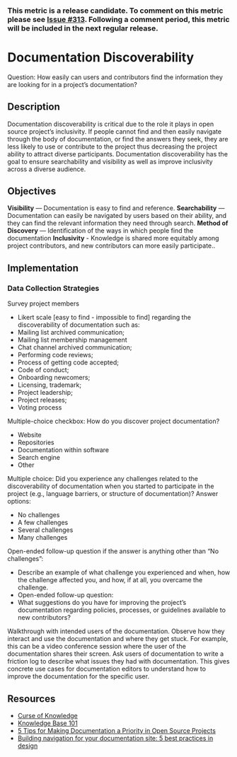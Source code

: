 ### This metric is a release candidate. To comment on this metric please see [Issue #313](https://github.com/chaoss/wg-diversity-inclusion/issues/313). Following a comment period, this metric will be included in the next regular release.

# Documentation Discoverability 
Question: How easily can users and contributors find the information they are looking for in a project’s documentation?
## Description
Documentation discoverability is critical due to the role it plays in open source project’s inclusivity. If people cannot find and then easily navigate through the body of documentation, or find the answers they seek, they are less likely to use or contribute to the project thus decreasing the project ability to attract diverse participants. Documentation discoverability has the goal to ensure searchability and visibility as well as improve inclusivity across a diverse audience.
## Objectives
**Visibility** — Documentation is easy to find and reference.
**Searchability** — Documentation can easily be navigated by users based on their ability, and they can find the relevant information they need through search.
**Method of Discovery** — Identification of the ways in which people find the documentation
**Inclusivity** - Knowledge is shared more equitably among project contributors, and new contributors can more easily participate..
## Implementation
### Data Collection Strategies


Survey project members
- Likert scale [easy to find - impossible to find] regarding the discoverability of documentation such as:
 - Mailing list archived communication; 
 - Mailing list membership management 
 - Chat channel archived communication; 
 - Performing code reviews; 
 - Process of getting code accepted; 
 - Code of conduct; 
 - Onboarding newcomers; 
 - Licensing, trademark; 
 - Project leadership; 
 - Project releases; 
 - Voting process

Multiple-choice checkbox: How do you discover project documentation? 
- Website 
- Repositories 
- Documentation within software 
- Search engine
- Other

Multiple choice: Did you experience any challenges related to the discoverability of documentation when you started to participate in the project (e.g., language barriers, or structure of documentation)?
Answer options: 
- No challenges
- A few challenges
- Several challenges
- Many challenges

Open-ended follow-up question if the answer is anything other than “No challenges”: 
- Describe an example of what challenge you experienced and when, how the challenge affected you, and how, if at all, you overcame the challenge.
- Open-ended follow-up question: 
 - What suggestions do you have for improving the project’s documentation regarding policies, processes, or guidelines available to new contributors? 

Walkthrough with intended users of the documentation. Observe how they interact and use the documentation and where they get stuck. For example, this can be a video conference session where the user of the documentation shares their screen. 
Ask users of documentation to write a friction log to describe what issues they had with documentation. This gives concrete use cases for documentation editors to understand how to improve the documentation for the specific user.

## Resources

- [Curse of Knowledge](https://en.wikipedia.org/wiki/Curse_of_knowledge)
- [Knowledge Base 101](https://www.helpscout.com/playlists/knowledge-base/)
- [5 Tips for Making Documentation a Priority in Open Source Projects](https://opensource.com/article/20/8/documentation-open-source-projects) 
- [Building navigation for your documentation site: 5 best practices in design](https://idratherbewriting.com/files/doc-navigation-wtd/design-principles-for-doc-navigation/) 
